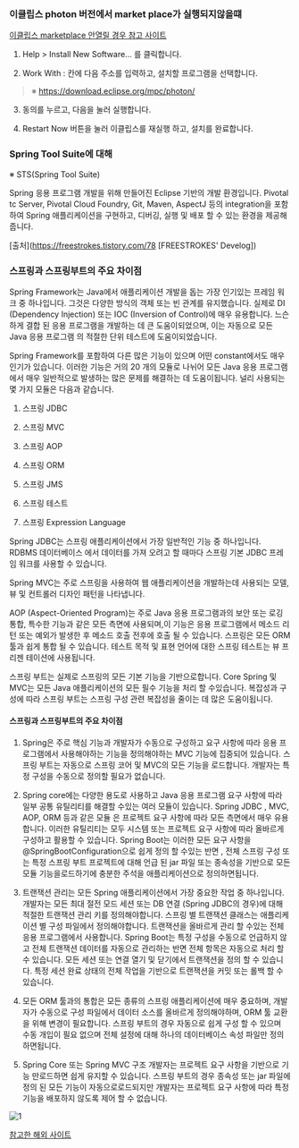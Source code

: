 ### 이클립스 photon 버전에서 market place가 실행되지않을떄

[이클립스 marketplace 안열릴 경우 참고 사이트](https://amaze9001.tistory.com/87)

1. Help > Install New Software... 를 클릭합니다.

2. Work With : 칸에 다음 주소를 입력하고, 설치할 프로그램을 선택합니다. 

> ※ https://download.eclipse.org/mpc/photon/

3. 동의를 누르고, 다음을 눌러 실행합니다.

4. Restart Now 버튼을 눌러 이클립스를 재실행 하고, 설치를 완료합니다. 


### Spring Tool Suite에 대해

※ STS(Spring Tool Suite)

Spring 응용 프로그램 개발을 위해 만들어진 Eclipse 기반의 개발 환경입니다. Pivotal tc Server, Pivotal Cloud Foundry, Git, Maven, AspectJ 등의 integration을 포함하여 Spring 애플리케이션을 구현하고, 디버깅, 실행 및 배포 할 수 있는 환경을 제공해줍니다.

[출처](https://freestrokes.tistory.com/78 [FREESTROKES' Develog])


### 스프링과 스프링부트의 주요 차이점

Spring Framework는 Java에서 애플리케이션 개발을 돕는 가장 인기있는 프레임 워크 중 하나입니다. 그것은 다양한 방식의 객체 또는 빈 관계를 유지했습니다. 실제로 DI (Dependency Injection) 또는 IOC (Inversion of Control)에 매우 유용합니다. 느슨하게 결합 된 응용 프로그램을 개발하는 데 큰 도움이되었으며, 이는 자동으로 모든 Java 응용 프로그램 의 적절한 단위 테스트에 도움이되었습니다.

Spring Framework를 포함하여 다른 많은 기능이 있으며 어떤 constant에서도 매우 인기가 있습니다. 이러한 기능은 거의 20 개의 모듈로 나뉘어 모든 Java 응용 프로그램에서 매우 일반적으로 발생하는 많은 문제를 해결하는 데 도움이됩니다. 널리 사용되는 몇 가지 모듈은 다음과 같습니다.

1. 스프링 JDBC

2. 스프링 MVC

3. 스프링 AOP

4. 스프링 ORM

5. 스프링 JMS

6. 스프링 테스트

7. 스프링 Expression Language

Spring JDBC는 스프링 애플리케이션에서 가장 일반적인 기능 중 하나입니다. RDBMS 데이터베이스 에서 데이터를 가져 오려고 할 때마다 스프링 기본 JDBC 프레임 워크를 사용할 수 있습니다.

Spring MVC는 주로 스프링을 사용하여 웹 애플리케이션을 개발하는데 사용되는 모델, 뷰 및 컨트롤러 디자인 패턴을 나타냅니다.

AOP (Aspect-Oriented Program)는 주로 Java 응용 프로그램과의 보안 또는 로깅 통합, 특수한 기능과 같은 모든 측면에 사용되며,이 기능은 응용 프로그램에서 메소드 리턴 또는 예외가 발생한 후 메소드 호출 전후에 호출 될 수 있습니다. 스프링은 모든 ORM 툴과 쉽게 통합 될 수 있습니다. 테스트 목적 및 표현 언어에 대한 스프링 테스트는 뷰 프리젠 테이션에 사용됩니다.

스프링 부트는 실제로 스프링의 모든 기본 기능을 기반으로합니다. Core Spring 및 MVC는 모든 Java 애플리케이션의 모든 필수 기능을 처리 할 수 ​​있습니다. 복잡성과 구성에 따라 스프링 부트는 스프링 구성 관련 복잡성을 줄이는 데 많은 도움이됩니다.

#### 스프링과 스프링부트의 주요 차이점
1. Spring은 주로 핵심 기능과 개발자가 수동으로 구성하고 요구 사항에 따라 응용 프로그램에서 사용해야하는 기능을 정의해야하는 MVC 기능에 집중되어 있습니다. 스프링 부트는 자동으로 스프링 코어 및 MVC의 모든 기능을 로드합니다. 개발자는 특정 구성을 수동으로 정의할 필요가 없습니다.

2. Spring core에는 다양한 용도로 사용하고 Java 응용 프로그램 요구 사항에 따라 일부 공통 유틸리티를 해결할 수있는 여러 모듈이 있습니다. Spring JDBC , MVC, AOP, ORM 등과 같은 모듈 은 프로젝트 요구 사항에 따라 모든 측면에서 매우 유용합니다. 이러한 유틸리티는 모두 시스템 또는 프로젝트 요구 사항에 따라 올바르게 구성하고 활용할 수 있습니다. Spring Boot는 이러한 모든 요구 사항을 @SpringBootConfiguration으로 쉽게 정의 할 수있는 반면 , 전체 스프링 구성 또는 특정 스프링 부트 프로젝트에 대해 언급 된 jar 파일 또는 종속성을 기반으로 모든 모듈 기능을로드하기에 충분한 주석을 애플리케이션으로 정의하면됩니다.

3. 트랜잭션 관리는 모든 Spring 애플리케이션에서 가장 중요한 작업 중 하나입니다. 개발자는 모든 최대 절전 모드 세션 또는 DB 연결 (Spring JDBC의 경우)에 대해 적절한 트랜잭션 관리 키를 정의해야합니다. 스프링 별 트랜잭션 클래스는 애플리케이션 별 구성 파일에서 정의해야합니다. 트랜잭션을 올바르게 관리 할 수있는 전체 응용 프로그램에서 사용합니다. Spring Boot는 특정 구성을 수동으로 언급하지 않고 전체 트랜잭션 데이터를 자동으로 관리하는 반면 전체 항목은 자동으로 처리 할 수 있습니다. 모든 세션 또는 연결 열기 및 닫기에서 트랜잭션을 정의 할 수 있습니다. 특정 세션 완료 상태의 전체 작업을 기반으로 트랜잭션을 커밋 또는 롤백 할 수 있습니다.

4. 모든 ORM 툴과의 통합은 모든 종류의 스프링 애플리케이션에 매우 중요하며, 개발자가 수동으로 구성 파일에서 데이터 소스를 올바르게 정의해야하며, ORM 툴 교환을 위해 변경이 필요합니다. 스프링 부트의 경우 자동으로 쉽게 구성 할 수 있으며 수동 개입이 필요 없으며 전체 설정에 대해 하나의 데이터베이스 속성 파일만 정의하면됩니다.

5. Spring Core 또는 Spring MVC 구조 개발자는 프로젝트 요구 사항을 기반으로 기능 만로드하면 쉽게 유지할 수 있습니다. 스프링 부트의 경우 종속성 또는 jar 파일에 정의 된 모든 기능이 자동으로로드되지만 개발자는 프로젝트 요구 사항에 따라 특정 기능을 배포하지 않도록 제어 할 수 없습니다.

![1](https://user-images.githubusercontent.com/49984996/74098666-1df7a780-4b5e-11ea-9b74-783a1436051b.PNG)






[참고한 해외 사이트](https://www.educba.com/spring-vs-spring-boot)
